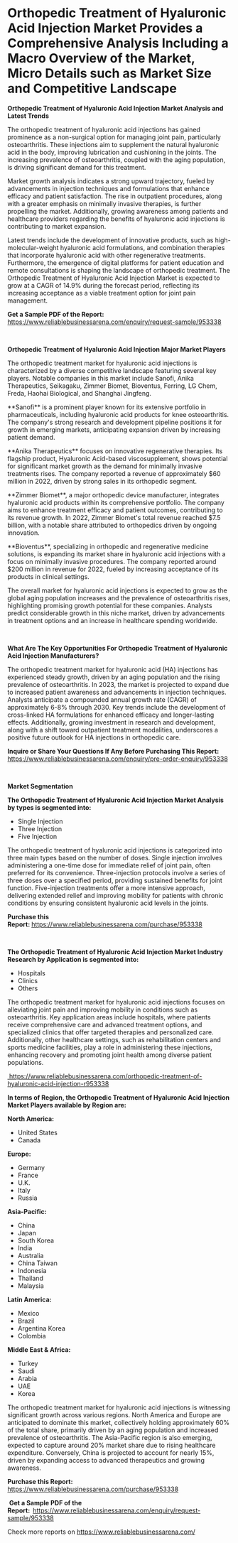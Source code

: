 <p><h1>Orthopedic Treatment of Hyaluronic Acid Injection Market Provides a Comprehensive Analysis Including a Macro Overview of the Market, Micro Details such as Market Size and Competitive Landscape</h1></p><p><strong>Orthopedic Treatment of Hyaluronic Acid Injection Market Analysis and Latest Trends</strong></p>
<p><p>The orthopedic treatment of hyaluronic acid injections has gained prominence as a non-surgical option for managing joint pain, particularly osteoarthritis. These injections aim to supplement the natural hyaluronic acid in the body, improving lubrication and cushioning in the joints. The increasing prevalence of osteoarthritis, coupled with the aging population, is driving significant demand for this treatment.</p><p>Market growth analysis indicates a strong upward trajectory, fueled by advancements in injection techniques and formulations that enhance efficacy and patient satisfaction. The rise in outpatient procedures, along with a greater emphasis on minimally invasive therapies, is further propelling the market. Additionally, growing awareness among patients and healthcare providers regarding the benefits of hyaluronic acid injections is contributing to market expansion.</p><p>Latest trends include the development of innovative products, such as high-molecular-weight hyaluronic acid formulations, and combination therapies that incorporate hyaluronic acid with other regenerative treatments. Furthermore, the emergence of digital platforms for patient education and remote consultations is shaping the landscape of orthopedic treatment. The Orthopedic Treatment of Hyaluronic Acid Injection Market is expected to grow at a CAGR of 14.9% during the forecast period, reflecting its increasing acceptance as a viable treatment option for joint pain management.</p></p>
<p><strong>Get a Sample PDF of the Report:&nbsp;</strong> <a href="https://www.reliablebusinessarena.com/enquiry/request-sample/953338?utm_campaign=2945&utm_medium=2&utm_source=Github&utm_content=ia&utm_term=09032025&utm_id=orthopedic-treatment-of-hyaluronic-acid-injection">https://www.reliablebusinessarena.com/enquiry/request-sample/953338</a></p>
<p>&nbsp;</p>
<p><strong>Orthopedic Treatment of Hyaluronic Acid Injection Major Market Players</strong></p>
<p><p>The orthopedic treatment market for hyaluronic acid injections is characterized by a diverse competitive landscape featuring several key players. Notable companies in this market include Sanofi, Anika Therapeutics, Seikagaku, Zimmer Biomet, Bioventus, Ferring, LG Chem, Freda, Haohai Biological, and Shanghai Jingfeng.</p><p>**Sanofi** is a prominent player known for its extensive portfolio in pharmaceuticals, including hyaluronic acid products for knee osteoarthritis. The company's strong research and development pipeline positions it for growth in emerging markets, anticipating expansion driven by increasing patient demand.</p><p>**Anika Therapeutics** focuses on innovative regenerative therapies. Its flagship product, Hyaluronic Acid-based viscosupplement, shows potential for significant market growth as the demand for minimally invasive treatments rises. The company reported a revenue of approximately $60 million in 2022, driven by strong sales in its orthopedic segment.</p><p>**Zimmer Biomet**, a major orthopedic device manufacturer, integrates hyaluronic acid products within its comprehensive portfolio. The company aims to enhance treatment efficacy and patient outcomes, contributing to its revenue growth. In 2022, Zimmer Biomet's total revenue reached $7.5 billion, with a notable share attributed to orthopedics driven by ongoing innovation.</p><p>**Bioventus**, specializing in orthopedic and regenerative medicine solutions, is expanding its market share in hyaluronic acid injections with a focus on minimally invasive procedures. The company reported around $200 million in revenue for 2022, fueled by increasing acceptance of its products in clinical settings.</p><p>The overall market for hyaluronic acid injections is expected to grow as the global aging population increases and the prevalence of osteoarthritis rises, highlighting promising growth potential for these companies. Analysts predict considerable growth in this niche market, driven by advancements in treatment options and an increase in healthcare spending worldwide.</p></p>
<p>&nbsp;</p>
<p><strong>What Are The Key Opportunities For Orthopedic Treatment of Hyaluronic Acid Injection Manufacturers?</strong></p>
<p><p>The orthopedic treatment market for hyaluronic acid (HA) injections has experienced steady growth, driven by an aging population and the rising prevalence of osteoarthritis. In 2023, the market is projected to expand due to increased patient awareness and advancements in injection techniques. Analysts anticipate a compounded annual growth rate (CAGR) of approximately 6-8% through 2030. Key trends include the development of cross-linked HA formulations for enhanced efficacy and longer-lasting effects. Additionally, growing investment in research and development, along with a shift toward outpatient treatment modalities, underscores a positive future outlook for HA injections in orthopedic care.</p></p>
<p><strong>Inquire or Share Your Questions If Any Before Purchasing This Report:</strong> <a href="https://www.reliablebusinessarena.com/enquiry/pre-order-enquiry/953338?utm_campaign=2945&utm_medium=2&utm_source=Github&utm_content=ia&utm_term=09032025&utm_id=orthopedic-treatment-of-hyaluronic-acid-injection">https://www.reliablebusinessarena.com/enquiry/pre-order-enquiry/953338</a></p>
<p>&nbsp;</p>
<p><strong>Market Segmentation</strong></p>
<p><strong>The Orthopedic Treatment of Hyaluronic Acid Injection Market Analysis by types is segmented into:</strong></p>
<p><ul><li>Single Injection</li><li>Three Injection</li><li>Five Injection</li></ul></p>
<p><p>The orthopedic treatment of hyaluronic acid injections is categorized into three main types based on the number of doses. Single injection involves administering a one-time dose for immediate relief of joint pain, often preferred for its convenience. Three-injection protocols involve a series of three doses over a specified period, providing sustained benefits for joint function. Five-injection treatments offer a more intensive approach, delivering extended relief and improving mobility for patients with chronic conditions by ensuring consistent hyaluronic acid levels in the joints.</p></p>
<p><strong>Purchase this Report:&nbsp;</strong><a href="https://www.reliablebusinessarena.com/purchase/953338?utm_campaign=2945&utm_medium=2&utm_source=Github&utm_content=ia&utm_term=09032025&utm_id=orthopedic-treatment-of-hyaluronic-acid-injection">https://www.reliablebusinessarena.com/purchase/953338</a></p>
<p>&nbsp;</p>
<p><strong>The Orthopedic Treatment of Hyaluronic Acid Injection Market Industry Research by Application is segmented into:</strong></p>
<p><ul><li>Hospitals</li><li>Clinics</li><li>Others</li></ul></p>
<p><p>The orthopedic treatment market for hyaluronic acid injections focuses on alleviating joint pain and improving mobility in conditions such as osteoarthritis. Key application areas include hospitals, where patients receive comprehensive care and advanced treatment options, and specialized clinics that offer targeted therapies and personalized care. Additionally, other healthcare settings, such as rehabilitation centers and sports medicine facilities, play a role in administering these injections, enhancing recovery and promoting joint health among diverse patient populations.</p></p>
<p><a href="https://www.reliablebusinessarena.com/orthopedic-treatment-of-hyaluronic-acid-injection-r953338?utm_campaign=2945&utm_medium=2&utm_source=Github&utm_content=ia&utm_term=09032025&utm_id=orthopedic-treatment-of-hyaluronic-acid-injection">&nbsp;https://www.reliablebusinessarena.com/orthopedic-treatment-of-hyaluronic-acid-injection-r953338</a></p>
<p><strong>In terms of Region, the Orthopedic Treatment of Hyaluronic Acid Injection Market Players available by Region are:</strong></p>
<p>
    <p> <strong> North America: </strong>
        <ul>
            <li>United States</li>
            <li>Canada</li>
        </ul>
        </p> 
    <p> <strong> Europe: </strong>
        <ul>
            <li>Germany</li>
            <li>France</li>
            <li>U.K.</li>
            <li>Italy</li>
            <li>Russia</li>
        </ul>
        </p> 
    <p> <strong> Asia-Pacific: </strong>
        <ul>
            <li>China</li>
            <li>Japan</li>
            <li>South Korea</li>
            <li>India</li>
            <li>Australia</li>
            <li>China Taiwan</li>
            <li>Indonesia</li>
            <li>Thailand</li>
            <li>Malaysia</li>
        </ul>
        </p> 
    <p> <strong> Latin America: </strong>
        <ul>
            <li>Mexico</li>
            <li>Brazil</li>
            <li>Argentina Korea</li>
            <li>Colombia</li>
        </ul>
        </p> 
    <p> <strong> Middle East & Africa: </strong>
        <ul>
            <li>Turkey</li>
            <li>Saudi</li>
            <li>Arabia</li>
            <li>UAE</li>
            <li>Korea</li>
        </ul>
    </p>
    </p>
<p><p>The orthopedic treatment market for hyaluronic acid injections is witnessing significant growth across various regions. North America and Europe are anticipated to dominate this market, collectively holding approximately 60% of the total share, primarily driven by an aging population and increased prevalence of osteoarthritis. The Asia-Pacific region is also emerging, expected to capture around 20% market share due to rising healthcare expenditure. Conversely, China is projected to account for nearly 15%, driven by expanding access to advanced therapeutics and growing awareness.</p></p>
<p><strong>Purchase this Report: </strong><a href="https://www.reliablebusinessarena.com/purchase/953338?utm_campaign=2945&utm_medium=2&utm_source=Github&utm_content=ia&utm_term=09032025&utm_id=orthopedic-treatment-of-hyaluronic-acid-injection">https://www.reliablebusinessarena.com/purchase/953338</a></p>
<p>&nbsp;<strong>Get a Sample PDF of the Report:&nbsp;&nbsp;</strong><a href="https://www.reliablebusinessarena.com/enquiry/request-sample/953338?utm_campaign=2945&utm_medium=2&utm_source=Github&utm_content=ia&utm_term=09032025&utm_id=orthopedic-treatment-of-hyaluronic-acid-injection">https://www.reliablebusinessarena.com/enquiry/request-sample/953338</a></p>
<p><strong></strong></p>
<p>Check more reports on <a href="https://www.reliablebusinessarena.com/?utm_campaign=2945&utm_medium=2&utm_source=Github&utm_content=ia&utm_term=09032025&utm_id=orthopedic-treatment-of-hyaluronic-acid-injection">https://www.reliablebusinessarena.com/</a></p>